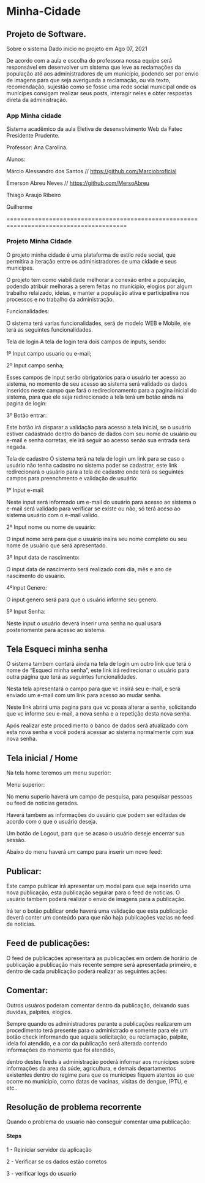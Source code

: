 # Minha-Cidade
## Projeto de Software.

Sobre o sistema
Dado inicio no projeto em Ago 07, 2021

De acordo com a aula e escolha do professora nossa equipe será responsável em desenvolver um sistema que leve as reclamações da população até aos administradores de um município, podendo ser por envio de imagens para que seja averiguada a reclamação, ou via texto, recomendação, sujestão como se fosse uma rede social municipal onde os munícipes consigam realizar seus posts, interagir neles e obter respostas direta da administração. 

### App Minha cidade

Sistema acadêmico da aula Eletiva de desenvolvimento Web da Fatec Presidente Prudente.

Professor: Ana Carolina.

Alunos:

Márcio Alessandro dos Santos // https://github.com/Marciobroficial

Emerson Abreu Neves // https://github.com/MersoAbreu

Thiago Araujo Ribeiro

Guilherme

========================================================================================
### Projeto Minha Cidade


O projeto minha cidade é uma plataforma de estilo rede social, que permitira a iteração entre os administradores de uma cidade e seus municipes. 

O projeto tem como viabilidade melhorar a conexão entre a população, podendo atribuir melhoras a serem feitas no municipio, elogios por algum trabalho relaizado, ideias, e manter a população ativa e participativa nos processos e no trabalho da administração.

 

Funcionalidades:

O sistema terá varias funcionalidades, será de modelo WEB e Mobile, ele terá as seguintes funcionalidades.

 

Tela de login
A tela de login tera dois campos de inputs, sendo:

1º Input campo usuario ou e-mail;

2º Input campo senha;

Esses campos de input serão obrigatórios para o usuário ter acesso ao sistema, no momento de seu acesso ao sistema será validado os dados inseridos neste campo que fará o redirecionamento para a pagina inicial do sistema, para que ele seja redirecionado a tela terá um botão ainda na pagina de login:

3º Botão entrar:

Este botão irá disparar a validação para acesso a tela inicial, se o usuário estiver cadastrado dentro do banco de dados com seu nome de usuário ou e-mail e senha corretas, ele irá seguir ao acesso senão sua entrada será negada.

 

Tela de cadastro
O sistema terá na tela de login um link para se caso o usuário não tenha cadastro no sistema poder se cadastrar, este link redirecionará o usuário para a tela de cadastro onde terá os seguintes campos para preenchmento e validação de usuário:

1º Input e-mail:

Neste input será informado um e-mail do usuário para acesso ao sistema o e-mail será validado para verificar se existe ou não, só terá aceso ao sistema usuário com o e-mail valido.

2º Input nome ou nome de usuário:

O input nome será para que o usuário insira seu nome completo ou seu nome de usuário que será apresentado.

3º Input data de nascimento:

O input data de nascimento será realizado com dia, mês e ano de nascimento do usuário.

4ºInput Genero:

O input genero será para que o usuário informe seu genero.

5º Input Senha:

Neste input o usuário deverá inserir uma senha no qual usará posteriomente para acesso ao sistema.

 

##  Tela Esqueci minha senha
 
O sistema tambem contará ainda na tela de login um outro link que terá o nome de “Esqueci minha senha”, este link irá redirecionar o usuário para outra página que terá as seguintes funcionalidades.

Nesta tela apresentará o campo para que vc insirá seu e-mail, e será enviado um e-mail com um link para acesso ao mudar senha.

Neste link abrirá uma pagina para que vc possa alterar a senha, solicitando que vc informe seu e-mail, a nova senha e a repetição desta nova senha.

Após realizar este procedimento o banco de dados será atualizado com esta nova senha e você poderá acessar ao sistema normalmente com sua nova senha. 

 

##  Tela inicial / Home

Na tela home teremos um menu superior:

Menu superior:

No menu superio haverá um campo de pesquisa, para pesquisar pessoas ou feed de noticias gerados.

Haverá tambem as informações do usuário que podem ser editadas de acordo com o que o usuário deseja.

Um botão de Logout, para que se acaso o usuário deseje encerrar sua sessão. 

 

Abaixo do menu haverá um campo para inserir um novo feed:

##  Publicar:

Este campo publicar irá apresentar um modal para que seja inserido uma nova publicação, esta publicação seguirar para o feed de noticias. O usuário tambem poderá realizar o envio de imagens para a publicação.

Irá ter o botão publicar onde haverá uma validação que esta publicação deverá conter um conteúdo para que não haja publicações vazias no feed de noticias.

## Feed de publicações:

O feed de publicações apresentará as publicações em ordem de horário de publicação a publicação mais recente sempre será apresentada primeiro, e dentro de cada prublicação poderá realizar as seguintes ações:

 

## Comentar:

Outros usuáros poderam comentar dentro da publicação, deixando suas duvidas, palpites, elogios.

 

Sempre quando os administradores perante a publicações realizarem um procedimento terá presente para o administrado e somente para ele um botão check informando que aquela solicitação, ou reclamação, palpite, ideia foi atendido, e a cor da publicação será alterada contendo informações do momento que foi atendido, 

dentro destes feeds a administração poderá informar aos municipes sobre informações da area da súde, agricultura, e demais departamentos existentes dentro do regime para que os municipes fiquem atentos ao que ocorre no municipio, como datas de vacinas, visitas de dengue, IPTU, e etc..


##   Resolução de problema recorrente

Quando o problema do usuario não conseguir comentar uma publicação:

#### Steps

1 - Reiniciar servidor da aplicação

2 - Verificar se os dados estão corretos

3 - verificar logs do usuario

